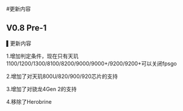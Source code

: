 #更新内容
## V0.8 Pre-1
▌更新内容

1.增加判定条件，现在只有天玑1100/1200/1300/8100/8200/9000/9000+/9200/9200+可以关闭fpsgo

2.增加了对天玑800U/820/900/920芯片的支持

3.增加了对骁龙4Gen 2的支持

4.移除了Herobrine

